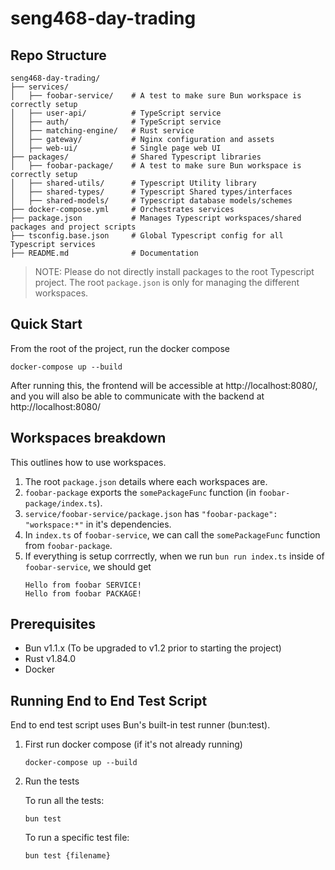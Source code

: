 # seng468-day-trading

## Repo Structure

```
seng468-day-trading/
├── services/
│   ├── foobar-service/    # A test to make sure Bun workspace is correctly setup
│   ├── user-api/          # TypeScript service
│   ├── auth/              # TypeScript service
│   ├── matching-engine/   # Rust service
│   ├── gateway/           # Nginx configuration and assets
│   ├── web-ui/            # Single page web UI
├── packages/              # Shared Typescript libraries
│   ├── foobar-package/    # A test to make sure Bun workspace is correctly setup
│   ├── shared-utils/      # Typescript Utility library
│   ├── shared-types/      # Typescript Shared types/interfaces
│   ├── shared-models/     # Typescript database models/schemes
├── docker-compose.yml     # Orchestrates services
├── package.json           # Manages Typescript workspaces/shared packages and project scripts
├── tsconfig.base.json     # Global Typescript config for all Typescript services
├── README.md              # Documentation

```

> NOTE: Please do not directly install packages to the root Typescript project. The root `package.json` is only for managing the different workspaces.

## Quick Start

From the root of the project, run the docker compose 

```
docker-compose up --build
```

After running this, the frontend will be accessible at http://localhost:8080/, and you will also be able to communicate with the backend at http://localhost:8080/



## Workspaces breakdown

This outlines how to use workspaces.

1. The root `package.json` details where each workspaces are.
2. `foobar-package` exports the `somePackageFunc` function (in `foobar-package/index.ts`).
3. `service/foobar-service/package.json` has `"foobar-package": "workspace:*"` in it's dependencies.
4. In `index.ts` of `foobar-service`, we can call the `somePackageFunc` function from `foobar-package`.
5. If everything is setup corrrectly, when we run `bun run index.ts` inside of `foobar-service`, we should get
   ```
   Hello from foobar SERVICE!
   Hello from foobar PACKAGE!
   ```

## Prerequisites

- Bun v1.1.x (To be upgraded to v1.2 prior to starting the project)
- Rust v1.84.0
- Docker

## Running End to End Test Script

End to end test script uses Bun's built-in test runner (bun:test).

1. First run docker compose (if it's not already running)

   ```
   docker-compose up --build
   ```

2. Run the tests

   To run all the tests:
   ```
   bun test
   ```

   To run a specific test file:
   ```
   bun test {filename}
   ```
